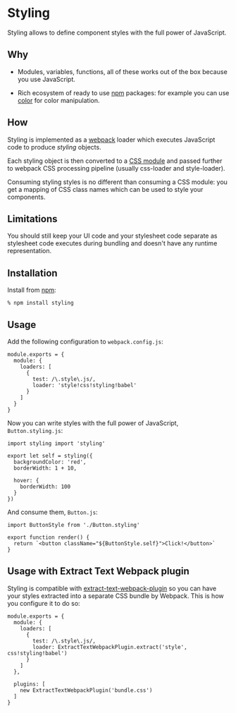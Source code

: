 Styling
=======

Styling allows to define component styles with the full power of JavaScript.

Why
---

* Modules, variables, functions, all of these works out of the box because you
  use JavaScript.

* Rich ecosystem of ready to use [npm][] packages: for example you can use
  [color][] for color manipulation.

How
---

Styling is implemented as a [webpack][] loader which executes JavaScript code to
produce *styling* objects.

Each styling object is then converted to a [CSS module][] and passed further to
webpack CSS processing pipeline (usually css-loader and style-loader).

Consuming styling styles is no different than consuming a CSS module: you get a
mapping of CSS class names which can be used to style your components.

Limitations
-----------

You should still keep your UI code and your stylesheet code separate as
stylesheet code executes during bundling and doesn't have any runtime
representation.

Installation
------------

Install from [npm][]:

    % npm install styling

Usage
-----

Add the following configuration to `webpack.config.js`:

    module.exports = {
      module: {
        loaders: [
          {
            test: /\.style\.js/,
            loader: 'style!css!styling!babel'
          }
        ]
      }
    }

Now you can write styles with the full power of JavaScript, `Button.styling.js`:

    import styling import 'styling'

    export let self = styling({
      backgroundColor: 'red',
      borderWidth: 1 + 10,

      hover: {
        borderWidth: 100
      }
    })

And consume them, `Button.js`:

    import ButtonStyle from './Button.styling'

    export function render() {
      return `<button className="${ButtonStyle.self}">Click!</button>`
    }

Usage with Extract Text Webpack plugin
--------------------------------------

Styling is compatible with [extract-text-webpack-plugin][] so you can have your
styles extracted into a separate CSS bundle by Webpack. This is how you
configure it to do so:

    module.exports = {
      module: {
        loaders: [
          {
            test: /\.style\.js/,
            loader: ExtractTextWebpackPlugin.extract('style', css!styling!babel')
          }
        ]
      },

      plugins: [
        new ExtractTextWebpackPlugin('bundle.css')
      ]
    }

[npm]: http://npmjs.org
[webpack]: http://webpack.github.io/
[extract-text-webpack-plugin]: https://github.com/webpack/extract-text-webpack-plugin
[color]: https://www.npmjs.com/package/color
[CSS module]: https://github.com/css-modules/css-modules
